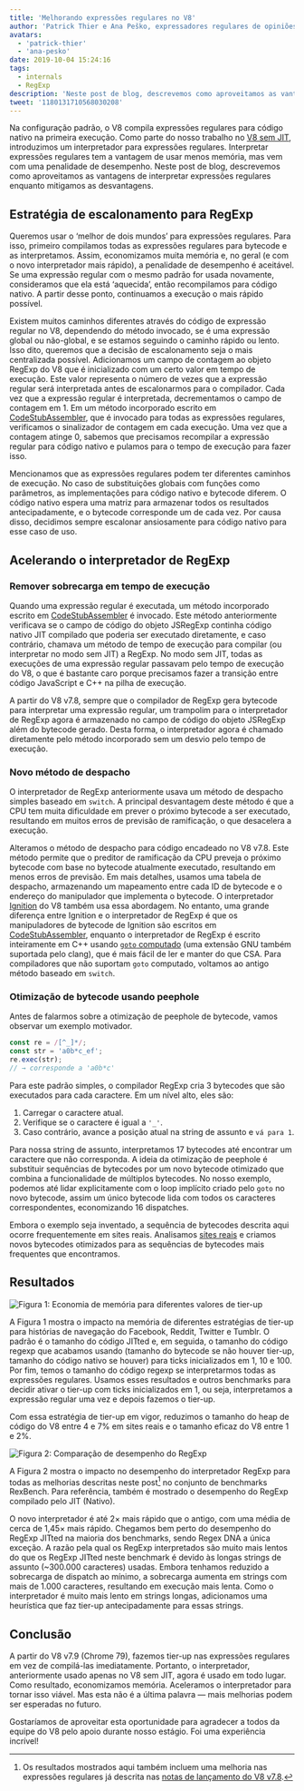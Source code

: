 ```yaml
---
title: 'Melhorando expressões regulares no V8'
author: 'Patrick Thier e Ana Peško, expressadores regulares de opiniões sobre expressões regulares'
avatars:
  - 'patrick-thier'
  - 'ana-pesko'
date: 2019-10-04 15:24:16
tags:
  - internals
  - RegExp
description: 'Neste post de blog, descrevemos como aproveitamos as vantagens de interpretar expressões regulares e mitigamos as desvantagens.'
tweet: '1180131710568030208'
---
```

Na configuração padrão, o V8 compila expressões regulares para código nativo na primeira execução. Como parte do nosso trabalho no [V8 sem JIT](/blog/jitless), introduzimos um interpretador para expressões regulares. Interpretar expressões regulares tem a vantagem de usar menos memória, mas vem com uma penalidade de desempenho. Neste post de blog, descrevemos como aproveitamos as vantagens de interpretar expressões regulares enquanto mitigamos as desvantagens.

<!--truncate-->
## Estratégia de escalonamento para RegExp

Queremos usar o ‘melhor de dois mundos’ para expressões regulares. Para isso, primeiro compilamos todas as expressões regulares para bytecode e as interpretamos. Assim, economizamos muita memória e, no geral (e com o novo interpretador mais rápido), a penalidade de desempenho é aceitável. Se uma expressão regular com o mesmo padrão for usada novamente, consideramos que ela está ‘aquecida’, então recompilamos para código nativo. A partir desse ponto, continuamos a execução o mais rápido possível.

Existem muitos caminhos diferentes através do código de expressão regular no V8, dependendo do método invocado, se é uma expressão global ou não-global, e se estamos seguindo o caminho rápido ou lento. Isso dito, queremos que a decisão de escalonamento seja o mais centralizada possível. Adicionamos um campo de contagem ao objeto RegExp do V8 que é inicializado com um certo valor em tempo de execução. Este valor representa o número de vezes que a expressão regular será interpretada antes de escalonarmos para o compilador. Cada vez que a expressão regular é interpretada, decrementamos o campo de contagem em 1. Em um método incorporado escrito em [CodeStubAssembler](/blog/csa), que é invocado para todas as expressões regulares, verificamos o sinalizador de contagem em cada execução. Uma vez que a contagem atinge 0, sabemos que precisamos recompilar a expressão regular para código nativo e pulamos para o tempo de execução para fazer isso.

Mencionamos que as expressões regulares podem ter diferentes caminhos de execução. No caso de substituições globais com funções como parâmetros, as implementações para código nativo e bytecode diferem. O código nativo espera uma matriz para armazenar todos os resultados antecipadamente, e o bytecode corresponde um de cada vez. Por causa disso, decidimos sempre escalonar ansiosamente para código nativo para esse caso de uso.

## Acelerando o interpretador de RegExp

### Remover sobrecarga em tempo de execução

Quando uma expressão regular é executada, um método incorporado escrito em [CodeStubAssembler](/blog/csa) é invocado. Este método anteriormente verificava se o campo de código do objeto JSRegExp continha código nativo JIT compilado que poderia ser executado diretamente, e caso contrário, chamava um método de tempo de execução para compilar (ou interpretar no modo sem JIT) a RegExp. No modo sem JIT, todas as execuções de uma expressão regular passavam pelo tempo de execução do V8, o que é bastante caro porque precisamos fazer a transição entre código JavaScript e C++ na pilha de execução.

A partir do V8 v7.8, sempre que o compilador de RegExp gera bytecode para interpretar uma expressão regular, um trampolim para o interpretador de RegExp agora é armazenado no campo de código do objeto JSRegExp além do bytecode gerado. Desta forma, o interpretador agora é chamado diretamente pelo método incorporado sem um desvio pelo tempo de execução.

### Novo método de despacho

O interpretador de RegExp anteriormente usava um método de despacho simples baseado em `switch`. A principal desvantagem deste método é que a CPU tem muita dificuldade em prever o próximo bytecode a ser executado, resultando em muitos erros de previsão de ramificação, o que desacelera a execução.

Alteramos o método de despacho para código encadeado no V8 v7.8. Este método permite que o preditor de ramificação da CPU preveja o próximo bytecode com base no bytecode atualmente executado, resultando em menos erros de previsão. Em mais detalhes, usamos uma tabela de despacho, armazenando um mapeamento entre cada ID de bytecode e o endereço do manipulador que implementa o bytecode. O interpretador [Ignition](/docs/ignition) do V8 também usa essa abordagem. No entanto, uma grande diferença entre Ignition e o interpretador de RegExp é que os manipuladores de bytecode de Ignition são escritos em [CodeStubAssembler](/blog/csa), enquanto o interpretador de RegExp é escrito inteiramente em C++ usando [`goto` computado](https://gcc.gnu.org/onlinedocs/gcc/Labels-as-Values.html) (uma extensão GNU também suportada pelo clang), que é mais fácil de ler e manter do que CSA. Para compiladores que não suportam `goto` computado, voltamos ao antigo método baseado em `switch`.

### Otimização de bytecode usando peephole

Antes de falarmos sobre a otimização de peephole de bytecode, vamos observar um exemplo motivador.

```js
const re = /[^_]*/;
const str = 'a0b*c_ef';
re.exec(str);
// → corresponde a 'a0b*c'
```

Para este padrão simples, o compilador RegExp cria 3 bytecodes que são executados para cada caractere. Em um nível alto, eles são:

1. Carregar o caractere atual.
1. Verifique se o caractere é igual a `'_'`.
1. Caso contrário, avance a posição atual na string de assunto e `vá para 1`.

Para nossa string de assunto, interpretamos 17 bytecodes até encontrar um caractere que não corresponda. A ideia da otimização de peephole é substituir sequências de bytecodes por um novo bytecode otimizado que combina a funcionalidade de múltiplos bytecodes. No nosso exemplo, podemos até lidar explicitamente com o loop implícito criado pelo `goto` no novo bytecode, assim um único bytecode lida com todos os caracteres correspondentes, economizando 16 dispatches.

Embora o exemplo seja inventado, a sequência de bytecodes descrita aqui ocorre frequentemente em sites reais. Analisamos [sites reais](/blog/real-world-performance) e criamos novos bytecodes otimizados para as sequências de bytecodes mais frequentes que encontramos.

## Resultados

![Figura 1: Economia de memória para diferentes valores de tier-up](/_img/regexp-tier-up/results-memory.svg)

A Figura 1 mostra o impacto na memória de diferentes estratégias de tier-up para histórias de navegação do Facebook, Reddit, Twitter e Tumblr. O padrão é o tamanho do código JITted e, em seguida, o tamanho do código regexp que acabamos usando (tamanho do bytecode se não houver tier-up, tamanho do código nativo se houver) para ticks inicializados em 1, 10 e 100. Por fim, temos o tamanho do código regexp se interpretarmos todas as expressões regulares. Usamos esses resultados e outros benchmarks para decidir ativar o tier-up com ticks inicializados em 1, ou seja, interpretamos a expressão regular uma vez e depois fazemos o tier-up.

Com essa estratégia de tier-up em vigor, reduzimos o tamanho do heap de código do V8 entre 4 e 7% em sites reais e o tamanho eficaz do V8 entre 1 e 2%.

![Figura 2: Comparação de desempenho do RegExp](/_img/regexp-tier-up/results-speed.svg)

A Figura 2 mostra o impacto no desempenho do interpretador RegExp para todas as melhorias descritas neste post[^strict-bounds] no conjunto de benchmarks RexBench. Para referência, também é mostrado o desempenho do RegExp compilado pelo JIT (Nativo).

[^strict-bounds]: Os resultados mostrados aqui também incluem uma melhoria nas expressões regulares já descrita nas [notas de lançamento do V8 v7.8](/blog/v8-release-78#faster-regexp-match-failures).

O novo interpretador é até 2× mais rápido que o antigo, com uma média de cerca de 1,45× mais rápido. Chegamos bem perto do desempenho do RegExp JITted na maioria dos benchmarks, sendo Regex DNA a única exceção. A razão pela qual os RegExp interpretados são muito mais lentos do que os RegExp JITted neste benchmark é devido às longas strings de assunto (~300.000 caracteres) usadas. Embora tenhamos reduzido a sobrecarga de dispatch ao mínimo, a sobrecarga aumenta em strings com mais de 1.000 caracteres, resultando em execução mais lenta. Como o interpretador é muito mais lento em strings longas, adicionamos uma heurística que faz tier-up antecipadamente para essas strings.

## Conclusão

A partir do V8 v7.9 (Chrome 79), fazemos tier-up nas expressões regulares em vez de compilá-las imediatamente. Portanto, o interpretador, anteriormente usado apenas no V8 sem JIT, agora é usado em todo lugar. Como resultado, economizamos memória. Aceleramos o interpretador para tornar isso viável. Mas esta não é a última palavra — mais melhorias podem ser esperadas no futuro.

Gostaríamos de aproveitar esta oportunidade para agradecer a todos da equipe do V8 pelo apoio durante nosso estágio. Foi uma experiência incrível!
